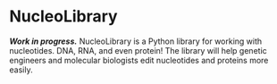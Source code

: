 # NucleoLibrary

***Work in progress.***
NucleoLibrary is a Python library for working with nucleotides. DNA, RNA, and even protein! The library will help genetic engineers and molecular biologists edit nucleotides and proteins more easily.
